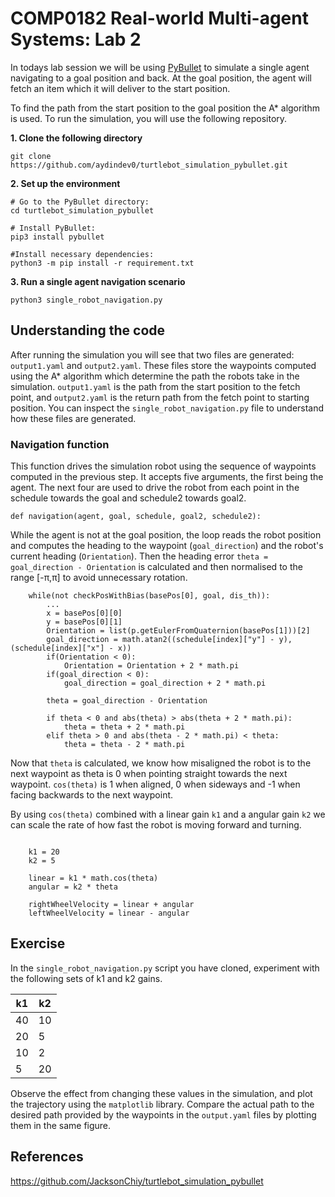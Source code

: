 # COMP0182 Real-world Multi-agent Systems: Lab 2

In todays lab session we will be using [PyBullet](https://pybullet.org/wordpress/) to simulate a single agent navigating to a goal position and back. At the goal position, the agent will fetch an item which it will deliver to the start position. 

To find the path from the start position to the goal position the A* algorithm is used. To run the simulation, you will use the following repository.

**1. Clone the following directory**

```
git clone https://github.com/aydindev0/turtlebot_simulation_pybullet.git
```

**2. Set up the environment**

```
# Go to the PyBullet directory:
cd turtlebot_simulation_pybullet

# Install PyBullet:
pip3 install pybullet

#Install necessary dependencies: 
python3 -m pip install -r requirement.txt
```

**3. Run a single agent navigation scenario**

```
python3 single_robot_navigation.py

```

## Understanding the code

After running the simulation you will see that two files are generated: ```output1.yaml``` and ```output2.yaml```. These files store the waypoints computed using the A* algorithm which determine the path the robots take in the simulation. ```output1.yaml``` is the path from the start position to the fetch point, and ```output2.yaml``` is the return path from the fetch point to starting position. You can inspect the ```single_robot_navigation.py``` file to understand how these files are generated.

### Navigation function

This function drives the simulation robot using the sequence of waypoints computed in the previous step. It accepts five arguments, the first being the agent. The next four are used to drive the robot from each point in the schedule towards the goal and schedule2 towards goal2.

```
def navigation(agent, goal, schedule, goal2, schedule2):
```

While the agent is not at the goal position, the loop reads the robot position and computes the heading to the waypoint (```goal_direction```) and the robot's current heading (```Orientation```). Then the heading error ```theta = goal_direction - Orientation``` is calculated and then normalised to the range [-π,π] to avoid unnecessary rotation.

```
    while(not checkPosWithBias(basePos[0], goal, dis_th)):
        ...
        x = basePos[0][0]
        y = basePos[0][1]
        Orientation = list(p.getEulerFromQuaternion(basePos[1]))[2]
        goal_direction = math.atan2((schedule[index]["y"] - y), (schedule[index]["x"] - x))
        if(Orientation < 0):
            Orientation = Orientation + 2 * math.pi
        if(goal_direction < 0):
            goal_direction = goal_direction + 2 * math.pi

        theta = goal_direction - Orientation

        if theta < 0 and abs(theta) > abs(theta + 2 * math.pi):
            theta = theta + 2 * math.pi
        elif theta > 0 and abs(theta - 2 * math.pi) < theta:
            theta = theta - 2 * math.pi

```

Now that ```theta``` is calculated, we know how misaligned the robot is to the next waypoint as theta is 0 when pointing straight towards the next waypoint. ```cos(theta)``` is 1 when aligned, 0 when sideways and -1 when facing backwards to the next waypoint. 

By using ```cos(theta)``` combined with a linear gain ```k1``` and a angular gain  ```k2``` we can scale the rate of how fast the robot is moving forward and turning. 

```

    k1 = 20
    k2 = 5

    linear = k1 * math.cos(theta)
    angular = k2 * theta

    rightWheelVelocity = linear + angular
    leftWheelVelocity = linear - angular

```

## Exercise 

In the ```single_robot_navigation.py``` script you have cloned, experiment with the following sets of k1 and k2 gains.

| k1 | k2 | 
|-----|-----|
| 40  | 10 |
| 20  | 5  | 
| 10  | 2  | 
| 5   | 20 |

Observe the effect from changing these values in the simulation, and plot the trajectory using the ```matplotlib``` library. Compare the actual path to the desired path provided by the waypoints in the ```output.yaml``` files by plotting them in the same figure.


## References

https://github.com/JacksonChiy/turtlebot_simulation_pybullet